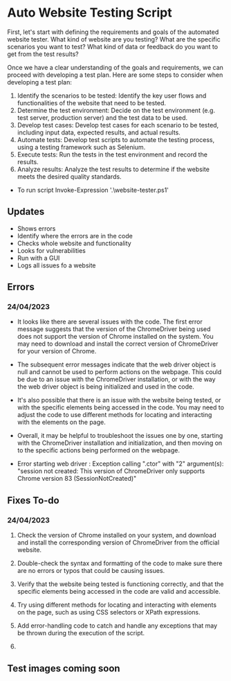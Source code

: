 # Auto Website Testing Script

First, let's start with defining the requirements and goals of the automated website tester. What kind of website are you testing? What are the specific scenarios you want to test? What kind of data or feedback do you want to get from the test results?

Once we have a clear understanding of the goals and requirements, we can proceed with developing a test plan. Here are some steps to consider when developing a test plan:

1. Identify the scenarios to be tested: Identify the key user flows and functionalities of the website that need to be tested.
2. Determine the test environment: Decide on the test environment (e.g. test server, production server) and the test data to be used.
3. Develop test cases: Develop test cases for each scenario to be tested, including input data, expected results, and actual results.
4. Automate tests: Develop test scripts to automate the testing process, using a testing framework such as Selenium.
5. Execute tests: Run the tests in the test environment and record the results.
6. Analyze results: Analyze the test results to determine if the website meets the desired quality standards.

- To run script Invoke-Expression '.\website-tester.ps1'

## Updates

- Shows errors
- Identify where the errors are in the code 
- Checks whole website and functionality 
- Looks for vulnerabilities 
- Run with a GUI
- Logs all issues fo a website

## Errors

### 24/04/2023 ###

- It looks like there are several issues with the code. The first error message suggests that the version of the ChromeDriver being used does not support the version of Chrome installed on the system. You may need to download and install the correct version of ChromeDriver for your version of Chrome.

- The subsequent error messages indicate that the web driver object is null and cannot be used to perform actions on the webpage. This could be due to an issue with the ChromeDriver installation, or with the way the web driver object is being initialized and used in the code.

- It's also possible that there is an issue with the website being tested, or with the specific elements being accessed in the code. You may need to adjust the code to use different methods for locating and interacting with the elements on the page.

- Overall, it may be helpful to troubleshoot the issues one by one, starting with the ChromeDriver installation and initialization, and then moving on to the specific actions being performed on the webpage.

- Error starting web driver : Exception calling ".ctor" with "2" argument(s): "session not created: This version of ChromeDriver only supports Chrome version 83 (SessionNotCreated)"

## Fixes To-do

### 24/04/2023 ###

1. Check the version of Chrome installed on your system, and download and install the corresponding version of ChromeDriver from the official website.

2. Double-check the syntax and formatting of the code to make sure there are no errors or typos that could be causing issues.

3. Verify that the website being tested is functioning correctly, and that the specific elements being accessed in the code are valid and accessible.

4. Try using different methods for locating and interacting with elements on the page, such as using CSS selectors or XPath expressions.

5. Add error-handling code to catch and handle any exceptions that may be thrown during the execution of the script.

6. 

## Test images coming soon